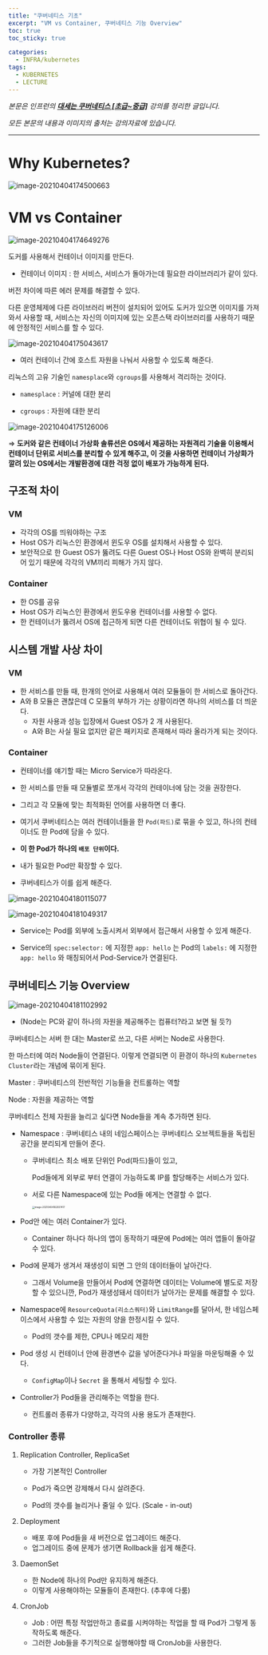 ```yaml
---
title: "쿠버네티스 기초"
excerpt: "VM vs Container, 쿠버네티스 기능 Overview"
toc: true
toc_sticky: true

categories:
  - INFRA/kubernetes
tags:
  - KUBERNETES
  - LECTURE
---
```


*본문은 인프런의 [**대세는 쿠버네티스 [초급~중급]**](https://www.inflearn.com/course/%EC%BF%A0%EB%B2%84%EB%84%A4%ED%8B%B0%EC%8A%A4-%EA%B8%B0%EC%B4%88#) 강의를 정리한 글입니다.*

*모든 본문의 내용과 이미지의 출처는 강의자료에 있습니다.*

---

# Why Kubernetes?



![image-20210404174500663](/assets/images/INFRA/kubernetes/image-20210404174500663.png)



# VM vs Container

![image-20210404174649276](/assets/images/INFRA/kubernetes/image-20210404174649276.png)



도커를 사용해서 컨테이너 이미지를 만든다.

* 컨테이너 이미지 : 한 서비스, 서비스가 돌아가는데 필요한 라이브러리가 같이 있다.

버전 차이에 따른 에러 문제를 해결할 수 있다.

다른 운영체제에 다른 라이브러리 버전이 설치되어 있어도 도커가 있으면 이미지를 가져와서 사용할 때, 서비스는 자신의 이미지에 있는 오픈스택 라이브러리를 사용하기 때문에 안정적인 서비스를 할 수 있다.

![image-20210404175043617](/assets/images/INFRA/kubernetes/image-20210404175043617.png) 

* 여러 컨테이너 간에 호스트 자원을 나눠서 사용할 수 있도록 해준다.

리눅스의 고유 기술인 `namesplace`와 `cgroups`를 사용해서 격리하는 것이다.

* `namesplace` : 커널에 대한 분리

*  `cgroups` : 자원에 대한 분리

 ![image-20210404175126006](/assets/images/INFRA/kubernetes/image-20210404175126006.png)



⇒ **도커와 같은 컨테이너 가상화 솔류션은 OS에서 제공하는 자원격리 기술을 이용해서 컨테이너 단위로 서비스를 분리할 수 있게 해주고, 이 것을 사용하면 컨테이너 가상화가 깔려 있는 OS에서는 개발환경에 대한 걱정 없이 배포가 가능하게 된다.**



## 구조적 차이

### VM

* 각각의 OS를 띄워야하는 구조
* Host OS가 리눅스인 환경에서 윈도우 OS를 설치해서 사용할 수 있다.
* 보안적으로 한 Guest OS가 뚫려도 다른 Guest OS나 Host OS와 완벽히 분리되어 있기 때문에 각각의 VM끼리 피해가 가지 않다.

### Container

* 한 OS를 공유
* Host OS가 리눅스인 환경에서 윈도우용 컨테이너를 사용할 수 없다.
* 한 컨테이너가 뚫려서 OS에 접근하게 되면 다른 컨테이너도 위협이 될 수 있다.



## 시스템 개발 사상 차이

### VM

* 한 서비스를 만들 때, 한개의 언어로 사용해서 여러 모듈들이 한 서비스로 돌아간다.
* A와 B 모듈은 괜찮은데 C 모듈의 부하가 가는 상황이라면 하나의 서비스를 더 띄운다.
  * 자원 사용과 성능 입장에서 Guest OS가 2 개 사용된다.
  * A와 B는 사실 필요 없지만 같은 패키지로 존재해서 따라 올라가게 되는 것이다.

### Container

* 컨테이너를 얘기할 때는 Micro Service가 따라온다.
* 한 서비스를 만들 때 모듈별로 쪼개서 각각의 컨테이너에 담는 것을 권장한다.
* 그리고 각 모듈에 맞는 최적화된 언어를 사용하면 더 좋다.
* 여기서 쿠버네티스는 여러 컨테이너들을 한 `Pod(파드)`로 묶을 수 있고, 하나의 컨테이너도 한 Pod에 담을 수 있다.
* **이 한 Pod가 하나의 `배포 단위`이다.**

* 내가 필요한 Pod만 확장할 수 있다.
* 쿠버네티스가 이를 쉽게 해준다.

![image-20210404180115077](/assets/images/INFRA/kubernetes/image-20210404180115077.png)





![image-20210404181049317](/assets/images/INFRA/kubernetes/image-20210404181049317.png)

* Service는 Pod를 외부에 노출시켜서 외부에서 접근해서 사용할 수 있게 해준다.

* Service의 `spec:selector:` 에 지정한 `app: hello` 는 Pod의 `labels:` 에 지정한  `app: hello` 와 매칭되어서 Pod-Service가 연결된다.

  



## 쿠버네티스 기능 Overview

![image-20210404181102992](/assets/images/INFRA/kubernetes/image-20210404181102992.png)

* (Node는 PC와 같이 하나의 자원을 제공해주는 컴퓨터?라고 보면 될 듯?)

쿠버네티스는 서버 한 대는 Master로 쓰고, 다른 서버는 Node로 사용한다.

한 마스터에 여러 Node들이 연결된다. 이렇게 연결되면 이 환경이 하나의 `Kubernetes Cluster`라는 개념에 묶이게 된다.

Master :  쿠버네티스의 전반적인 기능들을 컨트롤하는 역할

Node : 자원을 제공하는 역할

쿠버네티스 전체 자원을 늘리고 싶다면 Node들을 계속 추가하면 된다.

* Namespace : 쿠버네티스 내의 네임스페이스는 쿠버네티스 오브젝트들을 독립된 공간을 분리되게 만들어 준다.

  * 쿠버네티스 최소 배포 단위인 Pod(파드)들이 있고,

    Pod들에게 외부로 부터 연결이 가능하도록 IP를 할당해주는 서비스가 있다.

  * 서로 다른 Namespace에 있는 Pod들 에게는 연결할 수 없다.

    <img src="/assets/images/INFRA/kubernetes/image-20210404182937417.png" alt="image-20210404182937417" style="zoom: 33%;" />

* Pod안 에는 여러 Container가 있다.

  * Container 하나다 하나의 앱이 동작하기 때문에 Pod에는 여러 앱들이 돌아갈 수 있다.

* Pod에 문제가 생겨서 재생성이 되면 그 안의 데이터들이 날아간다.

  * 그래서 Volume을 만들어서 Pod에 연결하면 데이터는 Volume에 별도로 저장할 수 있으니깐, Pod가 재생성돼서 데이터가 날아가는 문제를 해결할 수 있다.

* Namespace에 `ResourceQuota(리소스쿼터)`와 `LimitRange`를 달아서, 한 네임스페이스에서 사용할 수 있는 자원의 양을 한정시킬 수 있다.
  * Pod의 갯수를 제한, CPU나 메모리 제한
* Pod 생성 시 컨테이너 안에 환경변수 값을 넣어준다거나 파일을 마운팅해줄 수 있다. 
  * `ConfigMap`이나 `Secret` 을 통해서 세팅할 수 있다.
* Controller가 Pod들을 관리해주는 역할을 한다.
  * 컨트롤러 종류가 다양하고, 각각의 사용 용도가 존재한다.

### Controller 종류

1. Replication Controller, ReplicaSet

   * 가장 기본적인 Controller

   * Pod가 죽으면 강제해서 다시 살려준다.
   * Pod의 갯수를 늘리거나 줄일 수 있다. (Scale - in-out)

2. Deployment
   * 배포 후에 Pod들을 새 버전으로 업그레이드 해준다.
   * 업그레이드 중에 문제가 생기면 Rollback을 쉽게 해준다.
3. DaemonSet
   * 한 Node에 하나의 Pod만 유지하게 해준다.
   * 이렇게 사용해야하는 모듈들이 존재한다. (추후에 다룸)
4. CronJob
   * Job : 어떤 특정 작업만하고 종료를 시켜야하는 작업을 할 때 Pod가 그렇게 동작하도록 해준다.
   * 그러한 Job들을 주기적으로 실행해야할 때 CronJob을 사용한다.



